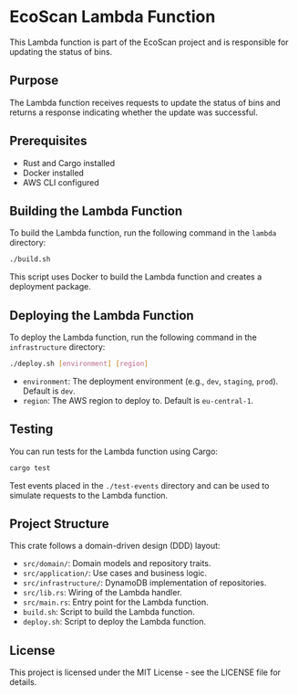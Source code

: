 # EcoScan Lambda Function

This Lambda function is part of the EcoScan project and is responsible for updating the status of bins.

## Purpose

The Lambda function receives requests to update the status of bins and returns a response indicating whether the update was successful.

## Prerequisites

- Rust and Cargo installed
- Docker installed
- AWS CLI configured

## Building the Lambda Function

To build the Lambda function, run the following command in the `lambda` directory:

```bash
./build.sh
```

This script uses Docker to build the Lambda function and creates a deployment package.

## Deploying the Lambda Function

To deploy the Lambda function, run the following command in the `infrastructure` directory:

```bash
./deploy.sh [environment] [region]
```

- `environment`: The deployment environment (e.g., `dev`, `staging`, `prod`). Default is `dev`.
- `region`: The AWS region to deploy to. Default is `eu-central-1`.

## Testing

You can run tests for the Lambda function using Cargo:

```bash
cargo test
```
Test events placed in the `./test-events` directory and can be used to simulate requests to the Lambda function.

## Project Structure

This crate follows a domain-driven design (DDD) layout:

- `src/domain/`: Domain models and repository traits.
- `src/application/`: Use cases and business logic.
- `src/infrastructure/`: DynamoDB implementation of repositories.
- `src/lib.rs`: Wiring of the Lambda handler.
- `src/main.rs`: Entry point for the Lambda function.
- `build.sh`: Script to build the Lambda function.
- `deploy.sh`: Script to deploy the Lambda function.

## License

This project is licensed under the MIT License - see the LICENSE file for details. 
